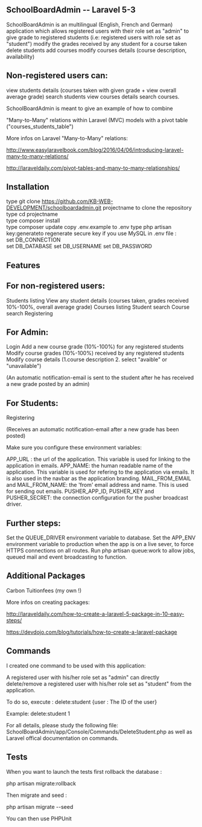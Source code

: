 SchoolBoardAdmin -- Laravel 5-3 
-----------------------------------

SchoolBoardAdmin is an multilingual (English, French and German) application which allows registered users with their role set as "admin" to give grade to registered students (i.e: registered users with role set as "student")
modify the grades received by any student for a course taken
delete students 
add courses
modify courses details (course description, availability)

Non-registered users can:
---------------------------

view students details (courses taken with given grade + view overall average grade)
search students 
view courses details
search courses.

SchoolBoardAdmin is meant to give an example of how to combine

"Many-to-Many" relations within Laravel (MVC) models with a pivot table ("courses_students_table")

More infos on Laravel "Many-to-Many" relations: 

http://www.easylaravelbook.com/blog/2016/04/06/introducing-laravel-many-to-many-relations/

http://laraveldaily.com/pivot-tables-and-many-to-many-relationships/ 

 
Installation
------------------

type git clone https://github.com/KB-WEB-DEVELOPMENT/schoolboardadmin.git projectname to clone the repository
type cd projectname    
type composer install    
type composer update 
copy .env.example to .env 
type php artisan key:generateto regenerate secure key if you use MySQL in .env file :       
set DB_CONNECTION        
set DB_DATABASE
set DB_USERNAME
set DB_PASSWORD


Features
---------

For non-registered users:
--------------------------

Students listing
View any student details (courses taken, grades received 10%-100%, overall average grade)
Courses listing
Student search
Course search
Registering

For Admin:
-----------

Login
Add a new course grade (10%-100%) for any registered students
Modify course grades (10%-100%) received by any registered students
Modify course details (1.course description 2. select "avaible" or "unavailable")
 
(An automatic notification-email is sent to the student after he has received a new grade posted by an admin)

For Students:
--------------

Registering

(Receives an automatic notification-email after a new grade has been posted)

Make sure you configure these environment variables:

APP_URL : the url of the application. This variable is used for linking to the application in emails.
APP_NAME: the human readable name of the application. This variable is used for refering to the application via emails. It is also used in the navbar as the application branding.
MAIL_FROM_EMAIL and MAIL_FROM_NAME: the 'from' email address and name. This is used for sending out emails.
PUSHER_APP_ID, PUSHER_KEY and PUSHER_SECRET: the connection configuration for the pusher broadcast driver.

Further steps:
---------------

Set the QUEUE_DRIVER environment variable to database.
Set the APP_ENV environment variable to production when the app is on a live sever, to force HTTPS connections on all routes.
Run php artisan queue:work to allow jobs, queued mail and event broadcasting to function.
  
Additional Packages
----------------------

Carbon
Tuitionfees (my own !)

More infos on creating packages:  

http://laraveldaily.com/how-to-create-a-laravel-5-package-in-10-easy-steps/

https://devdojo.com/blog/tutorials/how-to-create-a-laravel-package 


Commands
---------

I created  one command to be used with this application:

A registered user with his/her role set as "admin" can directly delete/remove a registered user with his/her role set as "student" from the application.

To do so, execute : delete:student {user : The ID of the user}

Example: delete:student 1

For all details, please study the following file: SchoolBoardAdmin/app/Console/Commands/DeleteStudent.php as well as Laravel offical documentation on commands.

Tests
------

When you want to launch the tests first rollback the database :

php artisan migrate:rollback

Then migrate and seed :

php artisan migrate --seed

You can then use PHPUnit

